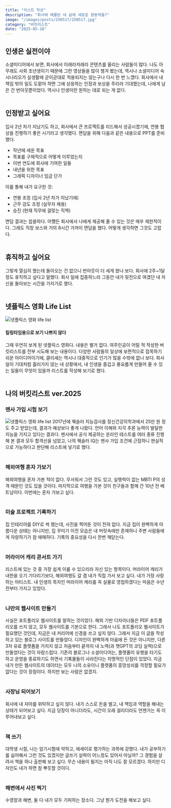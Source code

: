 ```yaml
---
title: "리스트 작성"
description: "회사에 매몰된 내 삶에 새로운 원동력을?"
image: "/images/posts/250517/250517.jpg"
category: "버킷리스트"
date: "2025-05-18"
---
```


## 인생은 실전이야
소셜미디어에서 보면, 회사에서 이래라저래라 콘텐츠를 올리는 사람들이 많다. 나도 아무래도 사회 초년생이기 때문에 그런 영상들을 많이 챙겨 봤는데, 역시나 소셜미디어 속 시나리오가 실생활에 곧이곧대로 적용되지는 않는구나 다시 한 번 느꼈다. 회사에서 내 책임 밖의 일도 도맡아 하면 그에 상응하는 인정과 보상을 주리라 기대했는데, 나에게 남은 건 번아웃뿐이었다. 역시나 인생이란 원하는 대로 되는 게 없다.<br><br>

## 인정받고 싶어요
입사 2년 차가 지났기도 하고, 회사에서 큰 프로젝트를 리드해서 성공시켰기에, 연봉 협상을 진행하기 좋은 시기라고 생각했다. 면담을 위해 다음과 같은 내용으로 PPT를 준비했다.
- 작년에 세운 목표
- 목표를 구체적으로 어떻게 이루었는지
- 이번 연도에 회사에 기여한 일들
- 내년을 위한 목표
- 그래픽 디자이너 임금 단가

이를 통해 내가 요구한 것:
- 연봉 조정 (입사 2년 차가 지났기에)
- 근무 강도 조정 (실무자 채용)
- 승진 (현재 직무에 걸맞는 직책)

면담 결과는 씁쓸하다. 어쨌든 회사에서 나에게 제공해 줄 수 있는 것은 매우 제한적이다. 그래도 직장 보스와 거의 8시간 가까이 면담을 했다. 어떻게 생각하면 그것도 고맙다.<br><br>

## 휴직하고 싶어요
그렇게 열심히 했는데 돌아오는 건 없으니 번아웃이 더 세게 왔나 보다. 회사에 2주~1달 정도 휴직하고 싶다고 말했다. 회사 일에 집중하느라 그동안 내가 뒷전으로 여겼던 내 자신을 돌아보는 시간을 가지기로 했다.<br><br>

## 넷플릭스 영화 Life List

![넷플릭스 영화 life list](/images/posts/250517/1.avif)

#### 킬링타임용으로 보기 나쁘지 않다
그때 우연히 보게 된 넷플릭스 영화다. 내용은 별거 없다. 여주인공이 어릴 적 작성한 버킷리스트를 전부 시도해 보는 내용이다. 다양한 사람들의 일상에 보편적으로 접목하기 쉬운 아이디어이기에, 클리셰는 역시나 대중적으로 인기가 많을 수밖에 없나 보다. 회사 일이 기대처럼 흘러가지 않는 내 상황에서, 내 인생을 즐겁고 풍요롭게 만들어 줄 수 있는 일들이 무엇이 있을까 리스트를 작성해 보기로 했다.<br><br>

## 나의 버킷리스트 ver.2025

### 멘사 가입 시험 보기
![넷플릭스 영화 life list](/images/posts/250517/2.png)
2017년에 웩슬러 지능검사를 정신건강의학과에서 25만 원 정도 주고 받았는데, 결과가 예상보다 좋게 나왔다. 언어 이해와 지각 추론 능력이 발달한 지능을 가지고 있다는 결과다. 멘사에서 공식 제공하는 온라인 테스트를 여러 종류 진행해 본 결과 모두 합격선을 넘었고, 나의 웩슬러 IQ는 멘사 가입 조건에 근접하니 현실적으로 가능하다고 판단해 리스트에 넣기로 했다.<br><br>

### 해외여행 혼자 가보기
해외여행을 혼자 가본 적이 없다. 무서워서 그런 것도 있고, 실행력이 없는 MBTI P의 성격 때문인 것도 있을 것이다. 마지막으로 여행을 가본 것이 친구들과 함께 간 10년 전 베트남이다. 이번에는 혼자 가보고 싶다.<br><br>

### 미술 프로젝트 기록하기
집 인테리어를 DIY로 싹 했는데, 사진을 찍어둔 것이 전혀 없다. 지금 집이 완벽하게 아름다운 상태는 아니지만, 집 꾸미기 이전 모습은 내 머릿속에만 존재하니 주변 사람들에게 자랑하기가 참 애매하다. 기록의 중요성을 다시 한번 깨닫는다.<br><br>

### 머라이어 캐리 콘서트 가기
리스트에 있는 것 중 가장 쉽게 이룰 수 있으리라 자신 있는 항목이다. 머라이어 캐리가 내한을 오기 기다리기보다, 해외여행도 갈 겸 내가 직접 가서 보고 싶다. 내가 가장 사랑하는 아티스트. 내 인생의 목자인 머라이어 캐리를 꼭 실물로 영접하겠다는 마음은 수년 전부터 가지고 있었다.<br><br>

### 나만의 웹사이트 만들기
사실은 포트폴리오 웹사이트를 말하는 것이었다. 해외 기반 디자이너들은 PDF 포트폴리오를 쓰지 않고, 모두 웹사이트를 기본으로 한다. 그래서 나도 포트폴리오 웹사이트가 필요했던 것인데, 지금은 내 커리어에 신경을 쓰고 싶지 않다. 그래서 지금 이 글을 작성하고 있는 블로그 사이트를 만들었다. 디자인이 완벽하게 마음에 든 것은 아니지만, 다른 3자 유료 플랫폼을 거치지 않고 처음부터 끝까지 내 노력(과 챗GPT의 코딩 실력)으로 만들었다는 것이 자랑스럽다. 기존의 블로그나 소셜미디어는, 플랫폼이 유행을 타기도 하고 운영을 종료하기도 하면서 기록물들이 사라진다는 치명적인 단점이 있었다. 지금 내가 만든 웹사이트의 데이터는 모두 나의 소유이니 플랫폼의 흥망성쇠를 걱정할 필요가 없다는 것이 장점이다. 하지만 보는 사람은 없겠지.<br><br>

### 사장님 되어보기
회사에 내 자아를 위탁하고 싶지 않다. 내가 스스로 돈을 벌고, 내 책임과 역할을 해내는 상태가 되어보고 싶다. 지금 당장이 아니더라도, 시간이 오래 걸리더라도 언젠가는 꼭 이루어내보고 싶다.<br><br>

### 책 쓰기
대학생 시절, 나는 암기시험에 약하고, 에세이로 평가하는 과목에 강했다. 내가 공부하기를 싫어해서 그런 것도 있겠지만 글쓰기 실력이 어느정도 있어서 아닐까? 그 경험을 살려서 책을 하나 출판해 보고 싶다. 무슨 내용이 될지는 아직 나도 잘 모르겠다. 하지만 디자인도 내가 하면 참 뿌듯할 것이다.<br><br>

### 해변에서 사진 찍기
수영장과 해변, 둘 다 내가 모두 기피하는 장소다. 그냥 뭔가 도전을 해보고 싶다.<br><br>



<!--
 <h1>제일 큰 헤더</h1>
  <p><em>본문본문본문, ...</em></p>
  <h2>두번째 헤더</h2>
  <ul>
    <li>리스트1</li>
    <li>리스트2</li>
    <li>리스트3</li>
  </ul>
  <h3>인용문</h3>
  <blockquote>용용용ㄴ</blockquote>
  <strong>이 문장은 중요해서 강조했습니다.</strong>
  <h2>2번째헤더</h2>
  <img src="/images/posts/250517/1.avif" alt="넷플릭스 영화 life list" class="rounded-xl mb-4">
  <h3>코드 삽입 예시</h3>
  -->